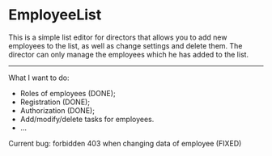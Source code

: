 # EmployeeList

This is a simple list editor for directors that allows you to add new employees to the list, as well as change settings and delete them. The director can only manage the employees which he has added to the list.

-----------------

What I want to do:
* Roles of employees (DONE);
* Registration (DONE);
* Authorization (DONE);
* Add/modify/delete tasks for employees.
* ...

Current bug: forbidden 403 when changing data of employee (FIXED)
